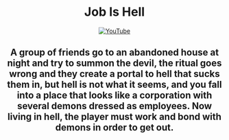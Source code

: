 <h1 align="center"> Job Is Hell  </h1>

<p align="center">
<a href="https://youtu.be/c6SOTn51LJg?si=JiAAYm0AcriikV1h">
 <img src="https://github.com/UzCaroco/JobIsHell-GameJam/blob/main/Imagens/mq1.webp" alt="YouTube"> 
</a>

<h2 align="center"> A group of friends go to an abandoned house at night and try to summon the devil, the ritual goes wrong and they create a portal to hell that sucks them in, but hell is not what it seems, and you fall into a place that looks like a corporation with several demons dressed as employees. Now living in hell, the player must work and bond with demons in order to get out. </h2>
